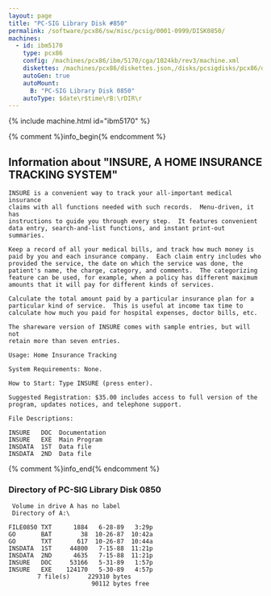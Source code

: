 ```yaml
---
layout: page
title: "PC-SIG Library Disk #850"
permalink: /software/pcx86/sw/misc/pcsig/0001-0999/DISK0850/
machines:
  - id: ibm5170
    type: pcx86
    config: /machines/pcx86/ibm/5170/cga/1024kb/rev3/machine.xml
    diskettes: /machines/pcx86/diskettes.json,/disks/pcsigdisks/pcx86/diskettes.json
    autoGen: true
    autoMount:
      B: "PC-SIG Library Disk 0850"
    autoType: $date\r$time\rB:\rDIR\r
---
```


{% include machine.html id="ibm5170" %}

{% comment %}info_begin{% endcomment %}

## Information about "INSURE, A HOME INSURANCE TRACKING SYSTEM"

    INSURE is a convenient way to track your all-important medical insurance
    claims with all functions needed with such records.  Menu-driven, it has
    instructions to guide you through every step.  It features convenient
    data entry, search-and-list functions, and instant print-out summaries.
    
    Keep a record of all your medical bills, and track how much money is
    paid by you and each insurance company.  Each claim entry includes who
    provided the service, the date on which the service was done, the
    patient's name, the charge, category, and comments.  The categorizing
    feature can be used, for example, when a policy has different maximum
    amounts that it will pay for different kinds of services.
    
    Calculate the total amount paid by a particular insurance plan for a
    particular kind of service.  This is useful at income tax time to
    calculate how much you paid for hospital expenses, doctor bills, etc.
    
    The shareware version of INSURE comes with sample entries, but will not
    retain more than seven entries.
    
    Usage: Home Insurance Tracking
    
    System Requirements: None.
    
    How to Start: Type INSURE (press enter).
    
    Suggested Registration: $35.00 includes access to full version of the
    program, updates notices, and telephone support.
    
    File Descriptions:
    
    INSURE   DOC  Documentation
    INSURE   EXE  Main Program
    INSDATA  1ST  Data file
    INSDATA  2ND  Data file
{% comment %}info_end{% endcomment %}


### Directory of PC-SIG Library Disk 0850

     Volume in drive A has no label
     Directory of A:\

    FILE0850 TXT      1884   6-28-89   3:29p
    GO       BAT        38  10-26-87  10:42a
    GO       TXT       617  10-26-87  10:44a
    INSDATA  1ST     44800   7-15-88  11:21p
    INSDATA  2ND      4635   7-15-88  11:21p
    INSURE   DOC     53166   5-31-89   1:57p
    INSURE   EXE    124170   5-30-89   4:57p
            7 file(s)     229310 bytes
                           90112 bytes free
